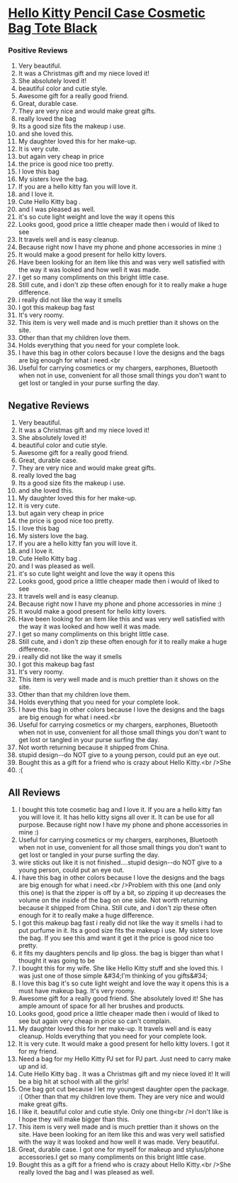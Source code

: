 # [Hello Kitty Pencil Case Cosmetic Bag Tote Black](https://products.checkmycream.com/products/Hello-Kitty-Pencil-Case-Cosmetic-Bag-Tote-Black.html)

### Positive Reviews

<ol>
      <li>Very beautiful.</li>
      <li>It was a Christmas gift and my niece loved it!</li>
      <li>She absolutely loved it!</li>
      <li>beautiful color and cutie style.</li>
      <li>Awesome gift for a really good friend.</li>
      <li>Great, durable case.</li>
      <li>They are very nice and would make great gifts.</li>
      <li>really loved the bag</li>
      <li>Its a good size fits the makeup i use.</li>
      <li>and she loved this.</li>
      <li>My daughter loved this for her make-up.</li>
      <li>It is very cute.</li>
      <li>but again very cheap in price</li>
      <li>the price is good nice too pretty.</li>
      <li>I love this bag</li>
      <li>My sisters love the bag.</li>
      <li>If you are a hello kitty fan you will love it.</li>
      <li>and I love it.</li>
      <li>Cute Hello Kitty bag .</li>
      <li>and I was pleased as well.</li>
      <li>it&#x27;s so cute light weight and love the way it opens this</li>
      <li>Looks good, good price a little cheaper made then i would of liked to see</li>
      <li>It travels well and is easy cleanup.</li>
      <li>Because right now I have my phone and phone accessories in mine :)</li>
      <li>It would make a good present for hello kitty lovers.</li>
      <li>Have been looking for an item like this and was very well satisfied with the way it was looked and how well it was made.</li>
      <li>I get so many compliments on this bright little case.</li>
      <li>Still cute, and i don&#x27;t zip these often enough for it to really make a huge difference.</li>
      <li>i really did not like the way it smells</li>
      <li>I got this makeup bag fast</li>
      <li>It&#x27;s very roomy.</li>
      <li>This item is very well made and is much prettier than it shows on the site.</li>
      <li>Other than that my children love them.  </li>
      <li>Holds everything that you need for your complete look.</li>
      <li>I have this bag in other colors because I love the designs and the bags are big enough for what i need.&lt;br</li>
      <li>Useful for carrying cosmetics or my chargers, earphones, Bluetooth when not in use, convenient for all those small things you don&#x27;t want to get lost or tangled in your purse surfing the day.</li>
</ol>


<h2>Negative Reviews</h2>
<ol>
<li> Very beautiful.</li>
<li> It was a Christmas gift and my niece loved it!</li>
<li> She absolutely loved it!</li>
<li> beautiful color and cutie style.</li>
<li> Awesome gift for a really good friend.</li>
<li> Great, durable case.</li>
<li> They are very nice and would make great gifts.</li>
<li> really loved the bag</li>
<li> Its a good size fits the makeup i use.</li>
<li> and she loved this.</li>
<li> My daughter loved this for her make-up.</li>
<li> It is very cute.</li>
<li> but again very cheap in price</li>
<li> the price is good nice too pretty.</li>
<li> I love this bag</li>
<li> My sisters love the bag.</li>
<li> If you are a hello kitty fan you will love it.</li>
<li> and I love it.</li>
<li> Cute Hello Kitty bag .</li>
<li> and I was pleased as well.</li>
<li> it&#x27;s so cute light weight and love the way it opens this</li>
<li> Looks good, good price a little cheaper made then i would of liked to see</li>
<li> It travels well and is easy cleanup.</li>
<li> Because right now I have my phone and phone accessories in mine :)</li>
<li> It would make a good present for hello kitty lovers.</li>
<li> Have been looking for an item like this and was very well satisfied with the way it was looked and how well it was made.</li>
<li> I get so many compliments on this bright little case.</li>
<li> Still cute, and i don&#x27;t zip these often enough for it to really make a huge difference.</li>
<li> i really did not like the way it smells</li>
<li> I got this makeup bag fast</li>
<li> It&#x27;s very roomy.</li>
<li> This item is very well made and is much prettier than it shows on the site.</li>
<li> Other than that my children love them.  </li>
<li> Holds everything that you need for your complete look.</li>
<li> I have this bag in other colors because I love the designs and the bags are big enough for what i need.&lt;br</li>
<li> Useful for carrying cosmetics or my chargers, earphones, Bluetooth when not in use, convenient for all those small things you don&#x27;t want to get lost or tangled in your purse surfing the day.</li>
<li> Not worth returning because it shipped from China.</li>
<li> stupid design--do NOT give to a young person, could put an eye out.</li>
<li> Bought this as a gift for a friend who is crazy about Hello Kitty.&lt;br /&gt;She</li>
<li> :(  </li>
</ol>

<h2>All Reviews</h2>

<ol>
    <li> I bought this tote cosmetic bag and I love it. If you are a hello kitty fan you will love it. It has hello kitty signs all over it. It can be use for all purpose. Because right now I have my phone and phone accessories in mine :)</li>
    <li> Useful for carrying cosmetics or my chargers, earphones, Bluetooth when not in use, convenient for all those small things you don&#x27;t want to get lost or tangled in your purse surfing the day.</li>
    <li> wire sticks out like it is not finished....stupid design--do NOT give to a young person, could put an eye out.</li>
    <li> I have this bag in other colors because I love the designs and the bags are big enough for what i need.&lt;br /&gt;Problem with this one (and only this one) is that the zipper is off by a bit, so zipping it up decreases the volume on the inside of the bag on one side. Not worth returning because it shipped from China. Still cute, and i don&#x27;t zip these often enough for it to really make a huge difference.</li>
    <li> I got this makeup bag fast i really did not like the way it smells i had to put purfume in it. Its a good size fits the makeup i use. My sisters love the bag. If you see this amd want it get it the price is good nice too pretty.</li>
    <li> it fits my daughters pencils and lip gloss. the bag is bigger than what I thought it was going to be</li>
    <li> I bought this for my wife. She like Hello Kitty stuff and she loved this. I was just one of those simple &amp;#34;I&#x27;m thinking of you gifts&amp;#34;</li>
    <li> I love this bag it&#x27;s so cute light weight and love the way it opens this is a must have makeup bag. It&#x27;s very roomy.</li>
    <li> Awesome gift for a really good friend. She absolutely loved it! She has ample amount of space for all her brushes and products.</li>
    <li> Looks good, good price a little cheaper made then i would of liked to see but again very cheap in price so can&#x27;t complain.</li>
    <li> My daughter loved this for her make-up. It travels well and is easy cleanup. Holds everything that you need for your complete look.</li>
    <li> It is very cute. It would make a good present for hello kitty lovers. I got it for my friend.</li>
    <li> Need a bag for my Hello Kitty PJ set for PJ part.  Just need to carry make up and id.</li>
    <li> Cute Hello Kitty bag . It was a Christmas gift and my niece loved it! It will be a big hit at school with all the girls!</li>
    <li> One bag got cut because I let my youngest daughter open the package.  :(  Other than that my children love them.  They are very nice and would make great gifts.</li>
    <li> I like it. beautiful color and cutie style. Only one thing&lt;br /&gt;I don&#x27;t like is I hope they will make bigger than this.</li>
    <li> This item is very well made and is much prettier than it shows on the site. Have been looking for an item like this and was very well satisfied with the way it was looked and how well it was made. Very beautiful.</li>
    <li> Great, durable case. I got one for myself for makeup and stylus/phone accessories.I get so many compliments on this bright little case.</li>
    <li> Bought this as a gift for a friend who is crazy about Hello Kitty.&lt;br /&gt;She really loved the bag and I was pleased as well.</li>
</ol>




